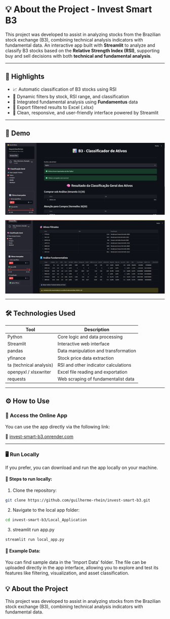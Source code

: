 # 💡 About the Project - Invest Smart B3
This project was developed to assist in analyzing stocks from the Brazilian stock exchange (B3), combining technical analysis indicators with fundamental data. An interactive app built with **Streamlit** to analyze and classify B3 stocks based on the **Relative Strength Index (RSI)**, supporting buy and sell decisions with both **technical and fundamental analysis**.

---

## 🚀 Highlights

- 📈 Automatic classification of B3 stocks using RSI
- 🔎 Dynamic filters by stock, RSI range, and classification
- 🧠 Integrated fundamental analysis using **Fundamentus** data
- 💾 Export filtered results to Excel (.xlsx)
- 🎯 Clean, responsive, and user-friendly interface powered by Streamlit

---

## 🎥 Demo
![Dash_Demo](https://raw.githubusercontent.com/guilherme-rhein/invest-smart-b3/refs/heads/main/IMG/PIC1.png)

![Dash_Demo](https://raw.githubusercontent.com/guilherme-rhein/invest-smart-b3/refs/heads/main/IMG/PIC2.png)

---

## 🛠️ Technologies Used

| Tool              | Description                               |
|-------------------|-------------------------------------------|
| Python            | Core logic and data processing             |
| Streamlit         | Interactive web interface                  |
| pandas            | Data manipulation and transformation       |
| yfinance          | Stock price data extraction                |
| ta (technical analysis) | RSI and other indicator calculations     |
| openpyxl / xlsxwriter | Excel file reading and exportation     |
| requests          | Web scraping of fundamentalist data        |

---

## ⚙️ How to Use
### 🚀 Access the Online App

You can use the app directly via the following link:

🔗 [invest-smart-b3.onrender.com](https://invest-smart-b3.onrender.com)

---

### 🖥️ Run Locally

If you prefer, you can download and run the app locally on your machine.

#### 🔧 Steps to run locally:

1. Clone the repository:
```bash
git clone https://github.com/guilherme-rhein/invest-smart-b3.git
```

2. Navigate to the local app folder:
```bash
cd invest-smart-b3/Local_Application
```

3. streamlit run app.py
```bash
streamlit run local_app.py
```

#### 📁 Example Data:
You can find sample data in the 'Import Data' folder.
The file can be uploaded directly in the app interface, allowing you to explore and test its features like filtering, visualization, and asset classification.

## 💡 About the Project
This project was developed to assist in analyzing stocks from the Brazilian stock exchange (B3), combining technical analysis indicators with fundamental data.
